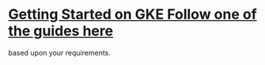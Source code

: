 # [Getting Started on GKE Follow one of the guides here](https://www.kubeflow.org/docs/gke/)
based upon your requirements.

